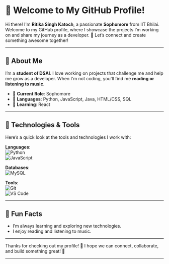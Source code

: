 
# 👋 **Welcome to My GitHub Profile!**

Hi there! I'm **Ritika Singh Katoch**, a passionate **Sophomore** from IIT Bhilai. Welcome to my GitHub profile, where I showcase the projects I’m working on and share my journey as a developer. 🌱 Let’s connect and create something awesome together!

---

## 🚀 **About Me**

I’m a **student of DSAI**. I love working on projects that challenge me and help me grow as a developer. When I'm not coding, you'll find me **reading or listening to music**.

- 💼 **Current Role**: Sophomore
- 🔧 **Languages**: Python, JavaScript, Java, HTML/CSS, SQL
- 🌱 **Learning**: React

---

## 🔧 **Technologies & Tools**  

Here’s a quick look at the tools and technologies I work with:

**Languages**:  
![Python](https://img.shields.io/badge/-Python-3776AB?style=flat&logo=python&logoColor=fff)  
![JavaScript](https://img.shields.io/badge/-JavaScript-F7DF1E?style=flat&logo=javascript&logoColor=fff)  


<!---**Frameworks**:  
![React](https://img.shields.io/badge/-React-61DAFB?style=flat&logo=react&logoColor=fff)  
![Node.js](https://img.shields.io/badge/-Node.js-339933?style=flat&logo=node.js&logoColor=fff)  
![Django](https://img.shields.io/badge/-Django-092E20?style=flat&logo=django&logoColor=fff)--->

**Databases**:  
![MySQL](https://img.shields.io/badge/-MySQL-4479A1?style=flat&logo=mysql&logoColor=fff)  

**Tools**:  
![Git](https://img.shields.io/badge/-Git-F05032?style=flat&logo=git&logoColor=fff)  
![VS Code](https://img.shields.io/badge/-VS%20Code-007ACC?style=flat&logo=visualstudiocode&logoColor=fff)

---

<!---## 💻 **Featured Projects**

Here are some of the projects I’m working on:


### 🔗 [**Project 1**](link-to-repository)  
*Description*: A quick intro to the project, its purpose, and key features.  
🔧 **Tech Stack**: Python, Flask, PostgreSQL

---

### 🔗 [**Project 2**](link-to-repository)  
*Description*: A short description of this project, what makes it interesting, and the tools used.  
🔧 **Tech Stack**: Django, HTML/CSS, JavaScript

---

## 📈 **GitHub Stats**

Here’s a snapshot of my GitHub activity:

![Your GitHub Stats](https://github-readme-stats.vercel.app/api?username=your-username&show_icons=true&hide_title=true&hide=prs&count_private=true)

---

## 📫 **How to Reach Me**

I’d love to hear from you! Feel free to connect with me through any of the channels below:

- 🔗 **[LinkedIn](Your LinkedIn URL)**
- 📧 **[Email](Your Email Address)**
- 🐦 **[Twitter](Your Twitter Handle)**

---

## 💬 **Current Projects**

I’m currently working on the following:

- 🔗 **[Project 1](link-to-project)** – Description of what I'm building.
- 🔗 **[Project 2](link-to-project)** – Another exciting project I'm developing.

---

## 🌟 **Contributions Welcome!**

I am open to contributions. Whether it's fixing bugs, suggesting features, or helping improve documentation, feel free to get involved! 🚀

---

## 🛠 **Other Stats**

**Top Languages**:  
![Top Languages](https://github-readme-stats.vercel.app/api/top-langs/?username=your-username&layout=compact&langs_count=5)

**Streak Stats**:  
![GitHub Streak](https://github-readme-streak-stats.herokuapp.com/?user=your-username)

---
--->
## 📢 **Fun Facts**

- I’m always learning and exploring new technologies.
- I enjoy reading and listening to music.

---

Thanks for checking out my profile! 🙌 I hope we can connect, collaborate, and build something great! 🌟

---

<!---
katoch30/katoch30 is a ✨ special ✨ repository because its `README.md` (this file) appears on your GitHub profile.
You can click the Preview link to take a look at your changes.
--->
